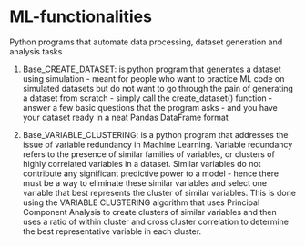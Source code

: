 # ML-functionalities
Python programs that automate data processing, dataset generation and analysis tasks 

1. Base_CREATE_DATASET: is python program that generates a dataset using simulation 
                        - meant for people who want to practice ML code on simulated datasets but do not want to go through the pain of generating a dataset from scratch
                        - simply call the create_dataset() function - answer a few basic questions that the program asks - and you have your dataset ready in a neat Pandas DataFrame format


2. Base_VARIABLE_CLUSTERING: is a python program that addresses the issue of variable redundancy in Machine Learning. Variable redundancy refers to the presence of similar families of variables, or clusters of highly correlated variables in a dataset. Similar variables do not contribute any significant predictive power to a model - hence there must be a way to eliminate these similar variables and select one variable that best represents the cluster of similar variables. This is done using the VARIABLE CLUSTERING algorithm that uses Principal Component Analysis to create clusters of similar variables and then uses a ratio of within cluster and cross cluster correlation to determine the best representative variable in each cluster. 
